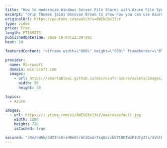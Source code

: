 ```yaml
---
title: "How to modernize Windows Server File Shares with Azure File Sync | Azure Friday"
excerpt: "Orin Thomas joins Donovan Brown to show how you can use Azure File Sync to tier unused files from file shares to the cloud, and to simplify replication of files and folders to different file servers in your organization.  01:32 - Demo  Deploy Azure File Sync https://aka.ms/azfr/580/01  Planning for an"
originalUrl: https://youtube.com/watch?v=8WEkCBx13cY
type: video
price: Free
length: PT15M27S
publishedDateTime: 2019-10-03T22:29:40Z
heat: 50

featuredContent: "<iframe width=\"800\" height=\"500\" frameborder=\"0\" src=\"https://www.youtube.com/embed/8WEkCBx13cY\" allow=\"accelerometer; autoplay; encrypted-media; gyroscope; picture-in-picture\" allowfullscreen></iframe>"

provider:
  name: Microsoft
  domain: microsoft.com
  images:
    - url: https://smartableai.github.io/microsoft-azure/assets/images/organizations/microsoft.com-50x50.jpg
      width: 50
      height: 50

topics:
  - Azure

images:
  - url: https://i.ytimg.com/vi/8WEkCBx13cY/maxresdefault.jpg
    width: 1280
    height: 720
    isCached: true

secured: "aRm/kWhkp3UZIhLU+zHRm0lrHCdGoArIkqQozzkS7I8EIWzP1UfyZJs/4VhtLsuUc4ik+//xPszxwYTSSOBGepxSBvCzrqqfk8WqtddJObUMJaJDmY5pBshOut7bbA9KqSGTy7Cg78b1LvtiOnVBECr1oK4rSHEArkfHV4cb+WOhTnE+f7KyJDiilN6LX/pp++ckyFLs3mmLpxr/REQIYHdmJoCQyqsd8CWtB4sV8XTvGFHpxxc+4f0WPYQVurKDhXoN0DcqxfwRC9KQZzAxav70PL9kcNhTMM/dKYLVRWin2pYaV5hBgA5PvJ2c2VzOJTbrl7tmkiSiCexTBgtgGCynqU7BusA7CevNVCjeEqpu+Foyvh3jr5NgO+9DOvzD7Cw6h+f7Je9vWplkw19GhgD/hU0kCT1nYWu+u+O481o=;nrlTIp+BvC8bGC8fRFoUJg=="
---
```


